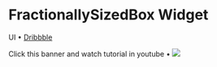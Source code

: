 # FractionallySizedBox Widget

UI • [Dribbble](https://dribbble.com/shots/24711358-FractionallySizedBox-widget-in-Flutter)

Click this banner and watch tutorial in youtube • [![](https://cdn.dribbble.com/userupload/16149622/file/original-7c0b471e5268feb3574d6c5baa535121.png?resize=1024x576)](https://youtu.be/k61nOAjk5KY?si=_z2EN5sh5LpRZ874)
